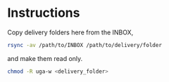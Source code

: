 # Instructions

Copy delivery folders here from the INBOX,

```bash
rsync -av /path/to/INBOX /path/to/delivery/folder
```
and make them read only.

```bash
chmod -R uga-w <delivery_folder>
```
